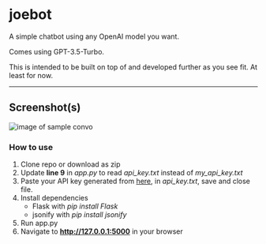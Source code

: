 # joebot

A simple chatbot using any OpenAI model you want.

Comes using GPT-3.5-Turbo.

This is intended to be built on top of and developed further as you see fit. At least for now.

---

## Screenshot(s)

![image of sample convo](https://files.catbox.moe/gpt0r3.png)

### How to use

1. Clone repo or download as zip
2. Update **line 9** in *app.py* to read *api_key.txt* instead of *my_api_key.txt*
3. Paste your API key generated from [here](https://platform.openai.com/account/api-keys), in *api_key.txt*, save and close file.
4. Install dependencies
    - Flask with *pip install Flask*
    - jsonify with *pip install jsonify*
4. Run app.py
5. Navigate to **http://127.0.0.1:5000** in your browser